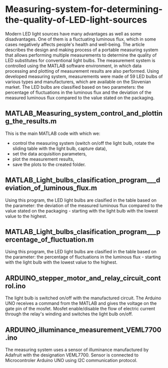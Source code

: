 # Measuring-system-for-determining-the-quality-of-LED-light-sources

Modern LED light sources have many advantages as well as some disadvantages. One of them is a fluctuating luminous flux, which in some cases negatively affects people's health and well-being. The article describes the design and making process of a portable measuring system that allows performing multiple measurements to determine the quality of LED substitutes for conventional light bulbs. The measurement system is controlled using the MATLAB software environment, in which data processing and plotting of measurement results are also performed. Using developed measuring system, measurements were made of 59 LED bulbs of various types and manufacturers, which are available on the Slovenian market. The LED bulbs are classified based on two parameters: the percentage of fluctuations in the luminous flux and the deviation of the measured luminous flux compared to the value stated on the packaging.

MATLAB_Measuring_system_control_and_plotting_the_results.m
-
This is the main MATLAB code with which we:
 - control the measuring system (switch on/off the light bulb, rotate the sliding table with the light bulb, capture data),
 - set the data acquisition parameters,
 - plot the measurement results,
 - save the plots to the created folder.

MATLAB_Light_bulbs_clasification_program___deviation_of_luminous_flux.m
-
Using this program, the LED light bulbs are clasified in the table based on the parameter: the deviation of the measured luminous flux compared to the value stated on the packaging - starting with the light bulb with the lowest value to the highest.

MATLAB_Light_bulbs_clasification_program___percentage_of_fluctuation.m
-
Using this program, the LED light bulbs are clasified in the table based on the parameter: the percentage of fluctuations in the luminous flux - starting with the light bulb with the lowest value to the highest.

ARDUINO_stepper_motor_and_relay_circuit_control.ino
-
The light bulb is switched on/off with the manufactured circuit. The Arduino UNO receives a command from the MATLAB and gives the voltage on the gate pin of the mosfet. Mosfet enable/disable the flow of electric current through the relay's winding and switches the light bulb on/off.

ARDUINO_illuminance_measurement_VEML7700.ino
-
The measuring system uses a sensor of illuminance manufactured by Adafruit with the designation VEML7700. Sensor is connected to Microcontroler Arduino UNO using I2C communication protocol.
